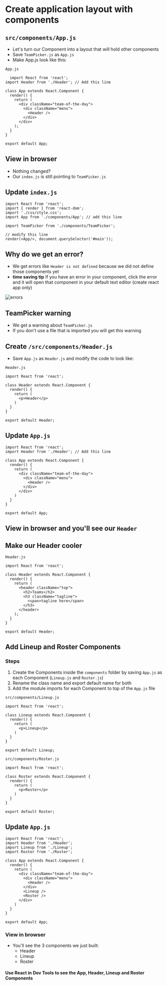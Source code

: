 # Create application layout with components

## `src/components/App.js`
* Let's turn our Component into a layout that will hold other components
* Save `TeamPicker.js` as `App.js`
* Make App.js look like this:

`App.js`

```
  import React from 'react';
import Header from './Header'; // Add this line

class App extends React.Component {
  render() {
    return (
      <div className="team-of-the-day">
        <div className="menu">
          <Header />
        </div>
      </div>
    );
  }
}

export default App;
```

## View in browser
* Nothing changed?
* Our `index.js` is still pointing to `TeamPicker.js`

## Update `index.js`

```
import React from 'react';
import { render } from 'react-dom';
import './css/style.css';
import App from './components/App'; // add this line

import TeamPicker from './components/TeamPicker';

// modify this line
render(<App/>, document.querySelector('#main'));
```

## Why do we get an error?
* We get errors like `Header is not defined` because we did not define those components yet
* **time saving tip** If you have an error in your component, click the error and it will open that component in your default text editor (create react app only)

![errors](https://i.imgur.com/nLblST3.png)

## TeamPicker warning
* We get a warning about `TeamPicker.js`
* If you don't use a file that is imported you will get this warning

## Create `/src/components/Header.js`
* Save `App.js` as `Header.js` and modify the code to look like:

`Header.js`

```
import React from 'react';

class Header extends React.Component {
  render() {
    return (
      <p>Header</p>
    )
  }
}

export default Header;
```

## Update `App.js`

```
import React from 'react';
import Header from './Header'; // Add this line

class App extends React.Component {
  render() {
    return (
      <div className="team-of-the-day">
        <div className="menu">
          <Header />
        </div>
      </div>
    )
  }
}

export default App;
```

## View in browser and you'll see our `Header`

## Make our Header cooler

`Header.js`

```
import React from 'react';

class Header extends React.Component {
  render() {
    return (
      <header className="top">
        <h2>Teams</h2>
        <h3 className="tagline">
          <span>tagline here</span>
        </h3>
      </header>
    );
  }
}

export default Header;
```

## Add Lineup and Roster Components
### Steps
1. Create the Components inside the `components` folder by saving `App.js` as each Component (`Lineup.js` and `Roster.js`)
2. Rename the class name and export default name for both
3. Add the module imports for each Component to top of the `App.js` file

`src/components/Lineup.js`

```
import React from 'react';

class Lineup extends React.Component {
  render() {
    return (
      <p>Lineup</p>
    )
  }
}

export default Lineup;
```

`src/components/Roster.js`

```
import React from 'react';

class Roster extends React.Component {
  render() {
    return (
      <p>Roster</p>
    )
  }
}

export default Roster;
```

## Update `App.js`

```
import React from 'react';
import Header from './Header';
import Lineup from './Lineup';
import Roster from './Roster';

class App extends React.Component {
  render() {
    return (
      <div className="team-of-the-day">
        <div className="menu">
          <Header />
        </div>
        <Lineup />
        <Roster />
      </div>
    )
  }
}

export default App;
```

### View in browser
* You'll see the 3 components we just built:
    - Header
    - Lineup
    - Roster

#### Use React in Dev Tools to see the App, Header, Lineup and Roster Components


